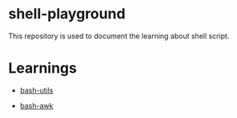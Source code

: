 # shell-playground
This repository is used to document the learning about shell script.

# Learnings

- [bash-utils](./bash-utils/README.md)

- [bash-awk](./bash-awk/README.md)
